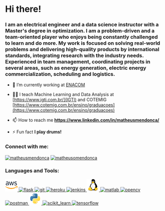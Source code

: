 <h1 align="left">Hi there!</h1>
<h3 align="left">I am an electrical engineer and a data science instructor with a Master's degree in optimization. I am a problem-driven and a team-oriented player who enjoys being constantly challenged to learn and do more. My work is focused on solving real-world problems and delivering high-quality products by international standards, integrating research with the industry needs. Experienced in team management, coordinating projects in several areas, such as energy generation, electric energy commercialization, scheduling and logistics.</h3>

- 🔭 I’m currently working at [ENACOM](https://www.enacom.com.br/)

- 👨‍💻 I teach Machine Learning and Data Analysis at [https://www.igti.com.br/](IGTI) and COTEMIG [https://www.cotemig.com.br/ensino/graduacoes](https://www.cotemig.com.br/ensino/graduacoes)

- 📫 How to reach me **https://www.linkedin.com/in/matheusmendonca/**

- ⚡ Fun fact **I play drums!**

<h3 align="left">Connect with me:</h3>
<p align="left">
<a href="https://linkedin.com/in/matheusmendonca" target="blank"><img align="center" src="https://cdn.jsdelivr.net/npm/simple-icons@3.0.1/icons/linkedin.svg" alt="matheusmendonca" height="30" width="40" /></a>
<a href="https://instagram.com/matheusomendonca" target="blank"><img align="center" src="https://cdn.jsdelivr.net/npm/simple-icons@3.0.1/icons/instagram.svg" alt="matheusomendonca" height="30" width="40" /></a>
</p>

<h3 align="left">Languages and Tools:</h3>
<p align="left"> <a href="https://aws.amazon.com" target="_blank"> <img src="https://raw.githubusercontent.com/devicons/devicon/master/icons/amazonwebservices/amazonwebservices-original-wordmark.svg" alt="aws" width="40" height="40"/> </a> <a href="https://flask.palletsprojects.com/" target="_blank"> <img src="https://www.vectorlogo.zone/logos/pocoo_flask/pocoo_flask-icon.svg" alt="flask" width="40" height="40"/> </a> <a href="https://git-scm.com/" target="_blank"> <img src="https://www.vectorlogo.zone/logos/git-scm/git-scm-icon.svg" alt="git" width="40" height="40"/> </a> <a href="https://heroku.com" target="_blank"> <img src="https://www.vectorlogo.zone/logos/heroku/heroku-icon.svg" alt="heroku" width="40" height="40"/> </a> <a href="https://www.jenkins.io" target="_blank"> <img src="https://www.vectorlogo.zone/logos/jenkins/jenkins-icon.svg" alt="jenkins" width="40" height="40"/> </a> <a href="https://www.linux.org/" target="_blank"> <img src="https://raw.githubusercontent.com/devicons/devicon/master/icons/linux/linux-original.svg" alt="linux" width="40" height="40"/> </a> <a href="https://www.mathworks.com/" target="_blank"> <img src="https://raw.githubusercontent.com/simple-icons/simple-icons/master/icons/mathworks.svg" alt="matlab" width="40" height="40"/> </a> <a href="https://opencv.org/" target="_blank"> <img src="https://www.vectorlogo.zone/logos/opencv/opencv-icon.svg" alt="opencv" width="40" height="40"/> </a> <a href="https://postman.com" target="_blank"> <img src="https://www.vectorlogo.zone/logos/getpostman/getpostman-icon.svg" alt="postman" width="40" height="40"/> </a> <a href="https://www.python.org" target="_blank"> <img src="https://raw.githubusercontent.com/devicons/devicon/master/icons/python/python-original.svg" alt="python" width="40" height="40"/> </a> <a href="https://scikit-learn.org/" target="_blank"> <img src="https://upload.wikimedia.org/wikipedia/commons/0/05/Scikit_learn_logo_small.svg" alt="scikit_learn" width="40" height="40"/> </a> <a href="https://www.tensorflow.org" target="_blank"> <img src="https://www.vectorlogo.zone/logos/tensorflow/tensorflow-icon.svg" alt="tensorflow" width="40" height="40"/> </a> </p>
